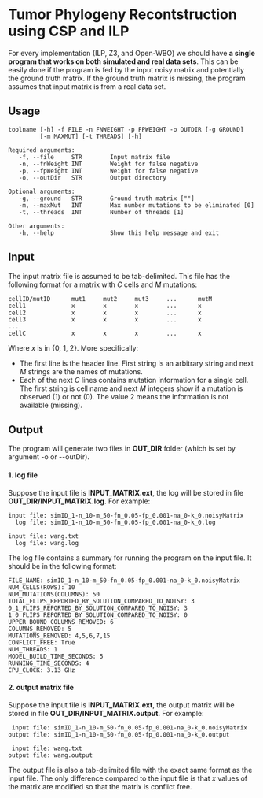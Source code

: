 # Tumor Phylogeny Recontstruction using CSP and ILP
For every implementation (ILP, Z3, and Open-WBO) we should have **a single program that works on both simulated and real data sets**. This can be easily done if the program is fed by the input noisy matrix and potentially the ground truth matrix. If the ground truth matrix is missing, the program assumes that input matrix is from a real data set.
## Usage
```
toolname [-h] -f FILE -n FNWEIGHT -p FPWEIGHT -o OUTDIR [-g GROUND]
         [-m MAXMUT] [-t THREADS] [-h]

Required arguments:
   -f, --file     STR        Input matrix file
   -n, --fnWeight INT        Weight for false negative
   -p, --fpWeight INT        Weight for false negative
   -o, --outDir   STR        Output directory

Optional arguments:
   -g, --ground   STR        Ground truth matrix [""]
   -m, --maxMut   INT        Max number mutations to be eliminated [0]
   -t, --threads  INT        Number of threads [1]

Other arguments:
   -h, --help                Show this help message and exit
```

## Input
The input matrix file is assumed to be tab-delimited. This file has the following format for a matrix with _C_ cells and _M_ mutations:
```
cellID/mutID      mut1     mut2     mut3     ...      mutM
cell1             x        x        x        ...      x
cell2             x        x        x        ...      x
cell3             x        x        x        ...      x
...
cellC             x        x        x        ...      x
```
Where _x_ is in {0, 1, 2}. More specifically:
* The first line is the header line. First string is an arbitrary string and next _M_ strings are the names of mutations.
* Each of the next _C_ lines contains mutation information for a single cell. The first string is cell name and next _M_ integers show if a mutation is observed (1) or not (0). The value 2 means the information is not available (missing).

## Output
The program will generate two files in **OUT_DIR** folder (which is set by argument -o or --outDir).
#### 1. log file
Suppose the input file is **INPUT_MATRIX.ext**, the log will be stored in file **OUT_DIR/INPUT_MATRIX.log**. For example:
```
input file: simID_1-n_10-m_50-fn_0.05-fp_0.001-na_0-k_0.noisyMatrix
  log file: simID_1-n_10-m_50-fn_0.05-fp_0.001-na_0-k_0.log

input file: wang.txt
  log file: wang.log
```
The log file contains a summary for running the program on the input file. It should be in the following format:
```
FILE_NAME: simID_1-n_10-m_50-fn_0.05-fp_0.001-na_0-k_0.noisyMatrix
NUM_CELLS(ROWS): 10
NUM_MUTATIONS(COLUMNS): 50
TOTAL_FLIPS_REPORTED_BY_SOLUTION_COMPARED_TO_NOISY: 3
0_1_FLIPS_REPORTED_BY_SOLUTION_COMPARED_TO_NOISY: 3
1_0_FLIPS_REPORTED_BY_SOLUTION_COMPARED_TO_NOISY: 0
UPPER_BOUND_COLUMNS_REMOVED: 6
COLUMNS_REMOVED: 5
MUTATIONS_REMOVED: 4,5,6,7,15
CONFLICT_FREE: True
NUM_THREADS: 1
MODEL_BUILD_TIME_SECONDS: 5
RUNNING_TIME_SECONDS: 4
CPU_CLOCK: 3.13 GHz
```
#### 2. output matrix file
Suppose the input file is **INPUT_MATRIX.ext**, the output matrix will be stored in file **OUT_DIR/INPUT_MATRIX.output**. For example:
```
 input file: simID_1-n_10-m_50-fn_0.05-fp_0.001-na_0-k_0.noisyMatrix
output file: simID_1-n_10-m_50-fn_0.05-fp_0.001-na_0-k_0.output

 input file: wang.txt
output file: wang.output
```
The output file is also a tab-delimited file with the exact same format as the input file. The only difference compared to the input file is that _x_ values of the matrix are modified so that the matrix is conflict free.
